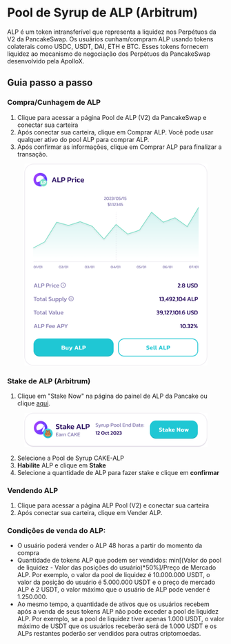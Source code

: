 # Pool de Syrup de ALP (Arbitrum)

ALP é um token intransferível que representa a liquidez nos Perpétuos da V2 da PancakeSwap. Os usuários cunham/compram ALP usando tokens colaterais como USDC, USDT, DAI, ETH e BTC. Esses tokens fornecem liquidez ao mecanismo de negociação dos Perpétuos da PancakeSwap desenvolvido pela ApolloX.&#x20;

## Guia passo a passo

### &#x20;Compra/Cunhagem de ALP&#x20;

1. Clique para acessar a página Pool de ALP (V2) da PancakeSwap e conectar sua carteira&#x20;
2. Após conectar sua carteira, clique em Comprar ALP. Você pode usar qualquer ativo do pool ALP para comprar ALP.&#x20;
3. Após confirmar as informações, clique em Comprar ALP para finalizar a transação.

<figure><img src="../../../../../../.gitbook/assets/image.png" alt=""><figcaption></figcaption></figure>

### Stake de ALP (Arbitrum)&#x20;

1. Clique em "Stake Now" na página do painel de ALP da Pancake ou clique [aqui](https://pancakeswap.finance/pools?chain=arb).

<figure><img src="../../../../../../.gitbook/assets/image (1).png" alt=""><figcaption></figcaption></figure>

2. Selecione a Pool de Syrup CAKE-ALP
3. **Habilite** ALP e clique em **Stake**&#x20;
4. Selecione a quantidade de ALP para fazer stake e clique em **confirmar**

### **Vendendo ALP**

1. Clique para acessar a página ALP Pool (V2) e conectar sua carteira&#x20;
2. Após conectar sua carteira, clique em Vender ALP.&#x20;

### Condições de venda do ALP:&#x20;

* O usuário poderá vender o ALP 48 horas a partir do momento da compra&#x20;
* Quantidade de tokens ALP que podem ser vendidos: min\[(Valor do pool de liquidez - Valor das posições do usuário)\*50%]/Preço de Mercado ALP. Por exemplo, o valor da pool de liquidez é 10.000.000 USDT, o valor da posição do usuário é 5.000.000 USDT e o preço de mercado ALP é 2 USDT, o valor máximo que o usuário de ALP pode vender é 1.250.000.&#x20;
* Ao mesmo tempo, a quantidade de ativos que os usuários recebem após a venda de seus tokens ALP não pode exceder a pool de liquidez ALP. Por exemplo, se a pool de liquidez tiver apenas 1.000 USDT, o valor máximo de USDT que os usuários receberão será de 1.000 USDT e os ALPs restantes poderão ser vendidos para outras criptomoedas.
